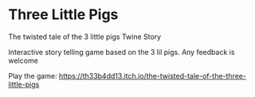 # Three Little Pigs
The twisted tale of the 3 little pigs Twine Story

Interactive story telling game based on the 3 lil pigs.
Any feedback is welcome

Play the game: https://th33b4dd13.itch.io/the-twisted-tale-of-the-three-little-pigs
